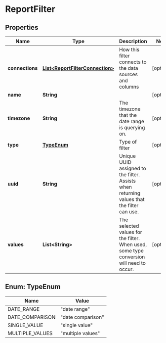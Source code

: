

# ReportFilter


## Properties

| Name | Type | Description | Notes |
|------------ | ------------- | ------------- | -------------|
|**connections** | [**List&lt;ReportFilterConnection&gt;**](ReportFilterConnection.md) | How this filter connects to the data sources and columns |  [optional] |
|**name** | **String** |  |  [optional] |
|**timezone** | **String** | The timezone that the date range is querying on. |  [optional] |
|**type** | [**TypeEnum**](#TypeEnum) | Type of filter |  [optional] |
|**uuid** | **String** | Unique UUID assigned to the filter.  Assists when returning values that the filter can use. |  [optional] |
|**values** | **List&lt;String&gt;** | The selected values for the filter.  When used, some type conversion will need to occur. |  [optional] |



## Enum: TypeEnum

| Name | Value |
|---- | -----|
| DATE_RANGE | &quot;date range&quot; |
| DATE_COMPARISON | &quot;date comparison&quot; |
| SINGLE_VALUE | &quot;single value&quot; |
| MULTIPLE_VALUES | &quot;multiple values&quot; |



